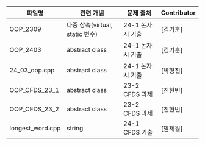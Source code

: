 | 파일명   | 관련 개념     | 문제 출처            | Contributor |
|----------|---------------|----------------------|-------------|
| OOP_2309    | 다중 상속(virtual, static 변수)    | 24-1 논자시 기출   | [김기훈]      |
| OOP_2403    | abstract class  | 24-1 논자시 기출   | [김기훈]      |
| 24_03_oop.cpp    | abstract class  | 24-1 논자시 기출   | [박형진]      |
| OOP_CFDS_23_1 | abstract class | 23-2 CFDS 과제 | [진현빈]|
| OOP_CFDS_23_2 | abstract class | 23-2 CFDS 과제 | [진현빈]|
| longest_word.cpp | string | 24-1 CFDS 기출 | [염제원]|
